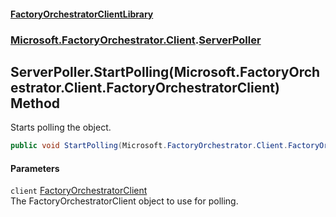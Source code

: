 #### [FactoryOrchestratorClientLibrary](./FactoryOrchestratorClientLibrary.md 'FactoryOrchestratorClientLibrary')
### [Microsoft.FactoryOrchestrator.Client](./Microsoft-FactoryOrchestrator-Client.md 'Microsoft.FactoryOrchestrator.Client').[ServerPoller](./Microsoft-FactoryOrchestrator-Client-ServerPoller.md 'Microsoft.FactoryOrchestrator.Client.ServerPoller')
## ServerPoller.StartPolling(Microsoft.FactoryOrchestrator.Client.FactoryOrchestratorClient) Method
Starts polling the object.  
```csharp
public void StartPolling(Microsoft.FactoryOrchestrator.Client.FactoryOrchestratorClient client);
```
#### Parameters
<a name='Microsoft-FactoryOrchestrator-Client-ServerPoller-StartPolling(Microsoft-FactoryOrchestrator-Client-FactoryOrchestratorClient)-client'></a>
`client` [FactoryOrchestratorClient](./Microsoft-FactoryOrchestrator-Client-FactoryOrchestratorClient.md 'Microsoft.FactoryOrchestrator.Client.FactoryOrchestratorClient')  
The FactoryOrchestratorClient object to use for polling.  
  
